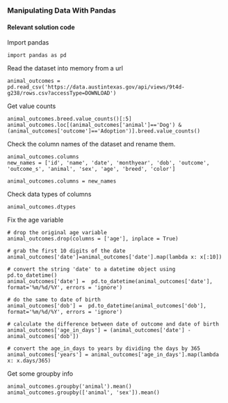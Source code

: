 ### Manipulating Data With Pandas 
#### Relevant solution code

Import pandas

```
import pandas as pd
```


Read the dataset into memory from a url

```
animal_outcomes = pd.read_csv('https://data.austintexas.gov/api/views/9t4d-g238/rows.csv?accessType=DOWNLOAD')
```

Get value counts

```
animal_outcomes.breed.value_counts()[:5]
animal_outcomes.loc[(animal_outcomes['animal']=='Dog') & (animal_outcomes['outcome']=='Adoption')].breed.value_counts()
```


Check the column names of the dataset and rename them.

```
animal_outcomes.columns
new_names = ['id', 'name', 'date', 'monthyear', 'dob', 'outcome', 'outcome_s', 'animal', 'sex', 'age', 'breed', 'color']

animal_outcomes.columns = new_names
```

Check data types of columns

```
animal_outcomes.dtypes
```


Fix the age variable

```
# drop the original age variable
animal_outcomes.drop(columns = ['age'], inplace = True)

# grab the first 10 digits of the date
animal_outcomes['date']=animal_outcomes['date'].map(lambda x: x[:10])

# convert the string 'date' to a datetime object using pd.to_datetime()
animal_outcomes['date'] =  pd.to_datetime(animal_outcomes['date'], format='%m/%d/%Y', errors = 'ignore')

# do the same to date of birth
animal_outcomes['dob'] =  pd.to_datetime(animal_outcomes['dob'], format='%m/%d/%Y', errors = 'ignore')

# calculate the difference between date of outcome and date of birth
animal_outcomes['age_in_days'] = (animal_outcomes['date'] - animal_outcomes['dob'])

# convert the age_in_days to years by dividing the days by 365
animal_outcomes['years'] = animal_outcomes['age_in_days'].map(lambda x: x.days/365)
```

Get some groupby info
```
animal_outcomes.groupby('animal').mean()
animal_outcomes.groupby(['animal', 'sex']).mean()

```
